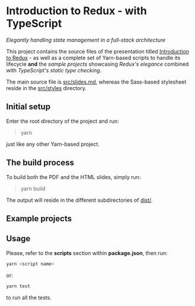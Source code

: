 # Introduction to Redux - with TypeScript

_Elegantly handling state management in a full-stack architecture_

This project contains the source files of the presentation titled [Introduction to Redux](https://speakerdeck.com/giancosta86/introduction-to-redux-with-typescript) - as well as a complete set of Yarn-based scripts to handle its lifecycle **and** the _sample projects_ showcasing _Redux's elegance_ combined with _TypeScript's static type checking_.

The main source file is [src/slides.md](src/slides.md), whereas the Sass-based stylesheet reside in the [src/styles](src/styles/) directory.

## Initial setup

Enter the root directory of the project and run:

> yarn

just like any other Yarn-based project.

## The build process

To build both the PDF and the HTML slides, simply run:

> yarn build

The output will reside in the different subdirectories of [dist/](dist/).

## Example projects

## Usage

Please, refer to the **scripts** section within **package.json**, then run:

```bash
yarn <script name>
```

or:

```bash
yarn test
```

to run all the tests.
